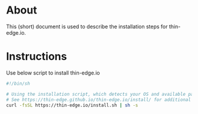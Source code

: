 # About

This (short) document is used to describe the installation steps for thin-edge.io. 

# Instructions

Use below script to install thin-edge.io

```sh
#!/bin/sh

# Using the installation script, which detects your OS and available package manages automatically
# See https://thin-edge.github.io/thin-edge.io/install/ for additional options
curl -fsSL https://thin-edge.io/install.sh | sh -s
```
